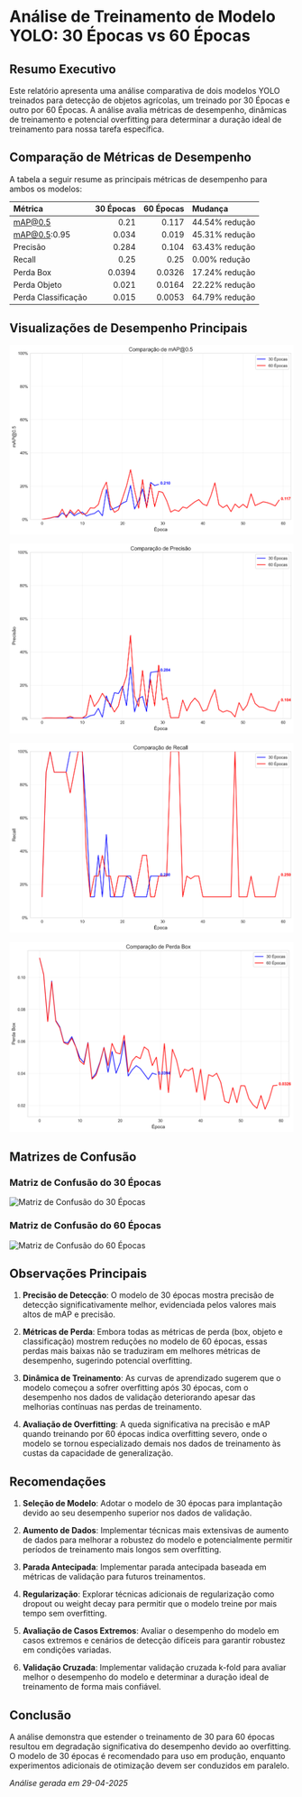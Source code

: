 # Análise de Treinamento de Modelo YOLO: 30 Épocas vs 60 Épocas

## Resumo Executivo
Este relatório apresenta uma análise comparativa de dois modelos YOLO treinados para detecção de objetos agrícolas, um treinado por 30 Épocas e outro por 60 Épocas. A análise avalia métricas de desempenho, dinâmicas de treinamento e potencial overfitting para determinar a duração ideal de treinamento para nossa tarefa específica.

## Comparação de Métricas de Desempenho
A tabela a seguir resume as principais métricas de desempenho para ambos os modelos:

| Métrica             |   30 Épocas |   60 Épocas | Mudança        |
|:--------------------|------------:|------------:|:---------------|
| mAP@0.5             |      0.21   |      0.117  | 44.54% redução |
| mAP@0.5:0.95        |      0.034  |      0.019  | 45.31% redução |
| Precisão            |      0.284  |      0.104  | 63.43% redução |
| Recall              |      0.25   |      0.25   | 0.00% redução  |
| Perda Box           |      0.0394 |      0.0326 | 17.24% redução |
| Perda Objeto        |      0.021  |      0.0164 | 22.22% redução |
| Perda Classificação |      0.015  |      0.0053 | 64.79% redução |

## Visualizações de Desempenho Principais

![metrics mAP 0.5](analysis_output/metrics_mAP_0.5_comparison.png)

![metrics precision](analysis_output/metrics_precision_comparison.png)

![metrics recall](analysis_output/metrics_recall_comparison.png)

![train box loss](analysis_output/train_box_loss_comparison.png)



## Matrizes de Confusão

### Matriz de Confusão do 30 Épocas
![Matriz de Confusão do 30 Épocas](analysis_output/matriz_confusao_30_Épocas.png)

### Matriz de Confusão do 60 Épocas
![Matriz de Confusão do 60 Épocas](analysis_output/matriz_confusao_60_Épocas.png)



## Observações Principais

1. **Precisão de Detecção**: O modelo de 30 épocas mostra precisão de detecção significativamente melhor, evidenciada pelos valores mais altos de mAP e precisão.
   
2. **Métricas de Perda**: Embora todas as métricas de perda (box, objeto e classificação) mostrem reduções no modelo de 60 épocas, essas perdas mais baixas não se traduziram em melhores métricas de desempenho, sugerindo potencial overfitting.
   
3. **Dinâmica de Treinamento**: As curvas de aprendizado sugerem que o modelo começou a sofrer overfitting após 30 épocas, com o desempenho nos dados de validação deteriorando apesar das melhorias contínuas nas perdas de treinamento.
   
4. **Avaliação de Overfitting**: A queda significativa na precisão e mAP quando treinando por 60 épocas indica overfitting severo, onde o modelo se tornou especializado demais nos dados de treinamento às custas da capacidade de generalização.

## Recomendações

1. **Seleção de Modelo**: Adotar o modelo de 30 épocas para implantação devido ao seu desempenho superior nos dados de validação.
   
2. **Aumento de Dados**: Implementar técnicas mais extensivas de aumento de dados para melhorar a robustez do modelo e potencialmente permitir períodos de treinamento mais longos sem overfitting.
   
3. **Parada Antecipada**: Implementar parada antecipada baseada em métricas de validação para futuros treinamentos.
   
4. **Regularização**: Explorar técnicas adicionais de regularização como dropout ou weight decay para permitir que o modelo treine por mais tempo sem overfitting.
   
5. **Avaliação de Casos Extremos**: Avaliar o desempenho do modelo em casos extremos e cenários de detecção difíceis para garantir robustez em condições variadas.
   
6. **Validação Cruzada**: Implementar validação cruzada k-fold para avaliar melhor o desempenho do modelo e determinar a duração ideal de treinamento de forma mais confiável.

## Conclusão
A análise demonstra que estender o treinamento de 30 para 60 épocas resultou em degradação significativa do desempenho devido ao overfitting. O modelo de 30 épocas é recomendado para uso em produção, enquanto experimentos adicionais de otimização devem ser conduzidos em paralelo.

*Análise gerada em 29-04-2025*
